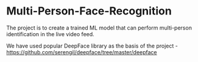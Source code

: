 # Multi-Person-Face-Recognition
The project is to create a trained ML model that can perform multi-person identification in the live video feed. 


We have used popular DeepFace library as the basis of the project - https://github.com/serengil/deepface/tree/master/deepface
